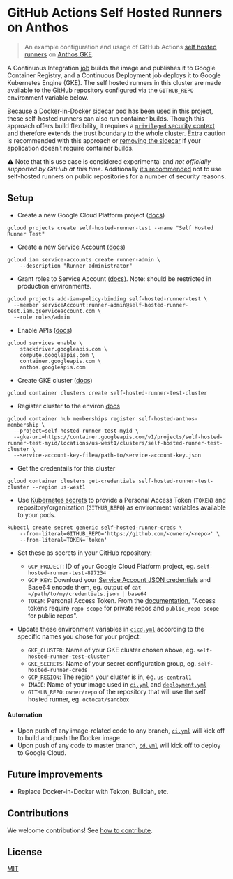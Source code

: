 # GitHub Actions Self Hosted Runners on Anthos

> An example configuration and usage of GitHub Actions [self hosted runners](https://help.github.com/en/actions/hosting-your-own-runners/about-self-hosted-runners) on [Anthos GKE](https://cloud.google.com/anthos/gke).

A Continuous Integration [job](https://help.github.com/en/actions/reference/workflow-syntax-for-github-actions#jobs) builds the image and publishes it to Google Container Registry, and a Continuous Deployment job deploys it to Google Kubernetes Engine (GKE). The self hosted runners in this cluster are made available to the GitHub repository configured via the `GITHUB_REPO` environment variable below.

Because a Docker-in-Docker sidecar pod has been used in this project, these self-hosted runners can also run container builds. Though this approach offers build flexibility, it requires a [`privileged` security context](https://github.com/github-developer/self-hosted-runners-anthos/blob/cb2ee160def13ec3fff256ea43804cafe9fb7e20/deployment.yml#L55) and therefore extends the trust boundary to the whole cluster. Extra caution is recommended with this approach or [removing the sidecar](https://github.com/github-developer/self-hosted-runners-anthos/blob/cb2ee160def13ec3fff256ea43804cafe9fb7e20/deployment.yml#L45) if your application doesn’t require container builds.

⚠️ Note that this use case is considered experimental and _not officially supported by GitHub at this time_. Additionally [it’s recommended](https://docs.github.com/en/actions/hosting-your-own-runners/about-self-hosted-runners) not to use self-hosted runners on public repositories for a number of security reasons. 

## Setup

* Create a new Google Cloud Platform project ([docs](https://cloud.google.com/sdk/gcloud/reference/projects/create))

```
gcloud projects create self-hosted-runner-test --name "Self Hosted Runner Test"
```

* Create a new Service Account ([docs](https://cloud.google.com/iam/docs/creating-managing-service-accounts))

```
gcloud iam service-accounts create runner-admin \
    --description "Runner administrator"
```

* Grant roles to Service Account ([docs](https://cloud.google.com/iam/docs/granting-roles-to-service-accounts)). Note: should be restricted in production environments.

```
gcloud projects add-iam-policy-binding self-hosted-runner-test \
  --member serviceAccount:runner-admin@self-hosted-runner-test.iam.gserviceaccount.com \
  --role roles/admin
```

* Enable APIs ([docs](https://cloud.google.com/endpoints/docs/openapi/enable-api))

```
gcloud services enable \
    stackdriver.googleapis.com \
    compute.googleapis.com \
    container.googleapis.com \
    anthos.googleapis.com
```

* Create GKE cluster ([docs](https://cloud.google.com/kubernetes-engine/docs/how-to/creating-a-cluster))

```
gcloud container clusters create self-hosted-runner-test-cluster
```

* Register cluster to the environ [docs](https://cloud.google.com/anthos/docs/setup/cloud#gcloud)
```
gcloud container hub memberships register self-hosted-anthos-membership \
  --project=self-hosted-runner-test-myid \
  --gke-uri=https://container.googleapis.com/v1/projects/self-hosted-runner-test-myid/locations/us-west1/clusters/self-hosted-runner-test-cluster \
  --service-account-key-file=/path-to/service-account-key.json
```

* Get the credentails for this cluster
```
gcloud container clusters get-credentials self-hosted-runner-test-cluster --region us-west1
```

* Use [Kubernetes secrets](https://kubernetes.io/docs/concepts/configuration/secret/) to provide a Personal Access Token (`TOKEN`) and repository/organization (`GITHUB_REPO`) as environment variables available to your pods.

```
kubectl create secret generic self-hosted-runner-creds \
    --from-literal=GITHUB_REPO='https://github.com/<owner>/<repo>' \
    --from-literal=TOKEN='token'
```

* Set these as secrets in your GitHub repository:
  * `GCP_PROJECT`: ID of your Google Cloud Platform project, eg. `self-hosted-runner-test-897234`
  * `GCP_KEY`: Download your [Service Account JSON credentials](https://cloud.google.com/iam/docs/creating-managing-service-account-keys) and Base64 encode them, eg. output of `cat ~/path/to/my/credentials.json | base64`
  * `TOKEN`: Personal Access Token. From the [documentation](https://developer.github.com/v3/actions/self_hosted_runners/), "Access tokens require `repo scope` for private repos and `public_repo scope` for public repos".

* Update these environment variables in [`cicd.yml`](.github/workflows/cicd.yml) according to the specific names you chose for your project:
  * `GKE_CLUSTER`: Name of your GKE cluster chosen above, eg. `self-hosted-runner-test-cluster`
  * `GKE_SECRETS`: Name of your secret configuration group, eg. `self-hosted-runner-creds`
  * `GCP_REGION`: The region your cluster is in, eg. `us-central1`
  * `IMAGE`: Name of your image used in [`ci.yml`](.github/workflows/ci.yml) and [`deployment.yml`](.github/workflows/deployment.yml)
  * `GITHUB_REPO`: `owner/repo` of the repository that will use the self hosted runner, eg. `octocat/sandbox`

#### Automation
* Upon push of any image-related code to any branch, [`ci.yml`](.github/workflows/ci.yml) will kick off to build and push the Docker image.
* Upon push of any code to master branch, [`cd.yml`](.github/workflows/cd.yml) will kick off to deploy to Google Cloud.

## Future improvements
* Replace Docker-in-Docker with Tekton, Buildah, etc.

## Contributions

We welcome contributions! See [how to contribute](CONTRIBUTING.md).

## License

[MIT](LICENSE)
